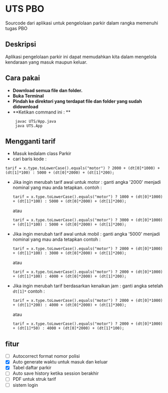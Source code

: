 # UTS PBO
Sourcode dari aplikasi untuk pengelolaan parkir dalam rangka memenuhi tugas PBO

## Deskripsi 
Aplikasi pengelolaan parkir ini dapat memudahkan kita dalam mengelola kendaraan yang masuk maupun keluar.

## Cara pakai
- **Download semua file dan folder.**
- **Buka Terminal**
- **Pindah ke direktori yang terdapat file dan folder yang sudah didownload**
- **Ketikan command ini : **
  ```
   javac UTS/App.java
   java UTS.App
  ```
  
## Mengganti tarif
- Masuk kedalam class Parkir
- cari baris kode :
``` 
tarif = x.type.toLowerCase().equals("motor") ? 2000 + (dt[0]*1000) + (dt[1]*100) : 5000 + (dt[0]*2000) + (dt[1]*200); 
```
  - Jika ingin merubah tarif awal untuk motor : ganti angka '2000' menjadi nominal yang mau anda tetapkan.
    contoh :
    ``` 
    tarif = x.type.toLowerCase().equals("motor") ? 1000 + (dt[0]*1000) + (dt[1]*100) : 5000 + (dt[0]*2000) + (dt[1]*200); 
    ```
    atau
    ``` 
    tarif = x.type.toLowerCase().equals("motor") ? 3000 + (dt[0]*1000) + (dt[1]*100) : 5000 + (dt[0]*2000) + (dt[1]*200); 
    ```
    
  - Jika ingin merubah tarif awal untuk mobil : ganti angka '5000' menjadi nominal yang mau anda tetapkan
    contoh :
    ``` 
    tarif = x.type.toLowerCase().equals("motor") ? 2000 + (dt[0]*1000) + (dt[1]*100) : 3000 + (dt[0]*2000) + (dt[1]*200); 
    ```
    atau
    ``` 
    tarif = x.type.toLowerCase().equals("motor") ? 2000 + (dt[0]*1000) + (dt[1]*100) : 4000 + (dt[0]*2000) + (dt[1]*200); 
    ```

  - Jika ingin merubah tarif berdasarkan kenaikan jam : ganti angka setelah ```dt[1]*```
    contoh :
    ``` 
    tarif = x.type.toLowerCase().equals("motor") ? 2000 + (dt[0]*1000) + (dt[1]*200) : 4000 + (dt[0]*2000) + (dt[1]*300); 
    ```
    atau
    ``` 
    tarif = x.type.toLowerCase().equals("motor") ? 2000 + (dt[0]*1000) + (dt[1]*50) : 4000 + (dt[0]*2000) + (dt[1]*100); 
    ```

## fitur
- [ ] Autocorrect format nomor polisi
- [x] Auto generate waktu untuk masuk dan keluar
- [x] Tabel daftar parkir
- [ ] Auto save history ketika session berakhir
- [ ] PDF untuk struk tarif
- [ ] sistem login
